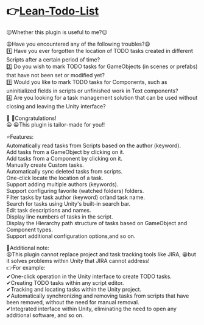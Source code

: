 # 👉[Lean-Todo-List](https://assetstore.unity.com/packages/slug/268213?aid=1011lrgAB)    
😖Whether this plugin is useful to me?😖    

😩Have you encountered any of the following troubles?😩    
1️⃣ Have you ever forgotten the location of TODO tasks created in different Scripts after a certain period of time?    
2️⃣ Do you wish to mark TODO tasks for GameObjects (in scenes or prefabs) that have not been set or modified yet?    
3️⃣ Would you like to mark TODO tasks for Components, such as uninitialized fields in scripts or unfinished work in Text components?    
4️⃣ Are you looking for a task management solution that can be used without closing and leaving the Unity interface?    
    
🎉 🎉Congratulations!    
😀 😀This plugin is tailor-made for you!!    
    
⭐Features:    
Automatically read tasks from Scripts based on the author (keyword).    
Add tasks from a GameObject by clicking on it.    
Add tasks from a Component by clicking on it.    
Manually create Custom tasks.    
Automatically sync deleted tasks from scripts.    
One-click locate the location of a task.    
Support adding multiple authors (keywords).    
Support configuring favorite (watched folders) folders.    
Filter tasks by task author (keyword) or/and task name.    
Search for tasks using Unity's built-in search bar.    
Edit task descriptions and names.    
Display line numbers of tasks in the script.    
Display the Hierarchy path structure of tasks based on GameObject and Component types.    
Support additional configuration options,and so on.    
    
📍Additional note:    
😩This plugin cannot replace project and task tracking tools like JIRA, 😀but it solves problems within Unity that JIRA cannot address!    
👉For example:    
✔One-click operation in the Unity interface to create TODO tasks.    
✔Creating TODO tasks within any script editor.    
✔Tracking and locating tasks within the Unity project.    
✔Automatically synchronizing and removing tasks from scripts that have been removed, without the need for manual removal.    
✔Integrated interface within Unity, eliminating the need to open any additional software, and so on.    
